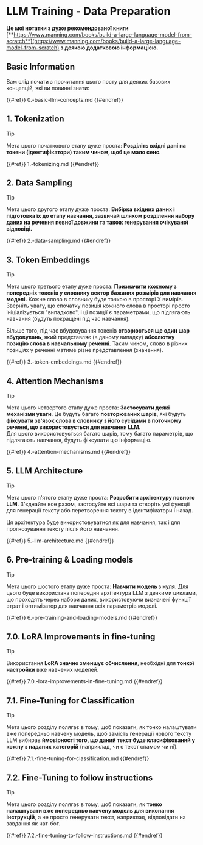 # LLM Training - Data Preparation

**Це мої нотатки з дуже рекомендованої книги** [**https://www.manning.com/books/build-a-large-language-model-from-scratch**](https://www.manning.com/books/build-a-large-language-model-from-scratch) **з деякою додатковою інформацією.**

## Basic Information

Вам слід почати з прочитання цього посту для деяких базових концепцій, які ви повинні знати:

{{#ref}}
0.-basic-llm-concepts.md
{{#endref}}

## 1. Tokenization

> [!TIP]
> Мета цього початкового етапу дуже проста: **Розділіть вхідні дані на токени (ідентифікатори) таким чином, щоб це мало сенс**.

{{#ref}}
1.-tokenizing.md
{{#endref}}

## 2. Data Sampling

> [!TIP]
> Мета цього другого етапу дуже проста: **Вибірка вхідних даних і підготовка їх до етапу навчання, зазвичай шляхом розділення набору даних на речення певної довжини та також генерування очікуваної відповіді.**

{{#ref}}
2.-data-sampling.md
{{#endref}}

## 3. Token Embeddings

> [!TIP]
> Мета цього третього етапу дуже проста: **Призначити кожному з попередніх токенів у словнику вектор бажаних розмірів для навчання моделі.** Кожне слово в словнику буде точкою в просторі X вимірів.\
> Зверніть увагу, що спочатку позиція кожного слова в просторі просто ініціалізується "випадково", і ці позиції є параметрами, що підлягають навчання (будуть покращені під час навчання).
>
> Більше того, під час вбудовування токенів **створюється ще один шар вбудовувань**, який представляє (в даному випадку) **абсолютну позицію слова в навчальному реченні**. Таким чином, слово в різних позиціях у реченні матиме різне представлення (значення).

{{#ref}}
3.-token-embeddings.md
{{#endref}}

## 4. Attention Mechanisms

> [!TIP]
> Мета цього четвертого етапу дуже проста: **Застосувати деякі механізми уваги**. Це будуть багато **повторюваних шарів**, які будуть **фіксувати зв'язок слова в словнику з його сусідами в поточному реченні, що використовується для навчання LLM**.\
> Для цього використовується багато шарів, тому багато параметрів, що підлягають навчання, будуть фіксувати цю інформацію.

{{#ref}}
4.-attention-mechanisms.md
{{#endref}}

## 5. LLM Architecture

> [!TIP]
> Мета цього п'ятого етапу дуже проста: **Розробити архітектуру повного LLM**. З'єднайте все разом, застосуйте всі шари та створіть усі функції для генерації тексту або перетворення тексту в ідентифікатори і назад.
>
> Ця архітектура буде використовуватися як для навчання, так і для прогнозування тексту після його навчання.

{{#ref}}
5.-llm-architecture.md
{{#endref}}

## 6. Pre-training & Loading models

> [!TIP]
> Мета цього шостого етапу дуже проста: **Навчити модель з нуля**. Для цього буде використана попередня архітектура LLM з деякими циклами, що проходять через набори даних, використовуючи визначені функції втрат і оптимізатор для навчання всіх параметрів моделі.

{{#ref}}
6.-pre-training-and-loading-models.md
{{#endref}}

## 7.0. LoRA Improvements in fine-tuning

> [!TIP]
> Використання **LoRA значно зменшує обчислення**, необхідні для **тонкої настройки** вже навчених моделей.

{{#ref}}
7.0.-lora-improvements-in-fine-tuning.md
{{#endref}}

## 7.1. Fine-Tuning for Classification

> [!TIP]
> Мета цього розділу полягає в тому, щоб показати, як тонко налаштувати вже попередньо навчену модель, щоб замість генерації нового тексту LLM вибирав **ймовірності того, що даний текст буде класифікований у кожну з наданих категорій** (наприклад, чи є текст спамом чи ні).

{{#ref}}
7.1.-fine-tuning-for-classification.md
{{#endref}}

## 7.2. Fine-Tuning to follow instructions

> [!TIP]
> Мета цього розділу полягає в тому, щоб показати, як **тонко налаштувати вже попередньо навчену модель для виконання інструкцій**, а не просто генерувати текст, наприклад, відповідати на завдання як чат-бот.

{{#ref}}
7.2.-fine-tuning-to-follow-instructions.md
{{#endref}}
